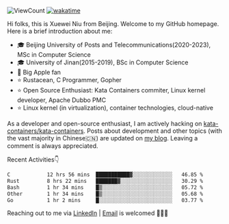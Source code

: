 ![ViewCount](https://views.whatilearened.today/views/github/<justxuewei>/<justxuewei>.svg) [![wakatime](https://wakatime.com/badge/user/018eae19-2c35-4919-be43-56bc26b446d9.svg)](https://wakatime.com/@018eae19-2c35-4919-be43-56bc26b446d9)

Hi folks, this is Xuewei Niu from Beijing. Welcome to my GitHub homepage.
Here is a brief introduction about me:

- 🎓 Beijing University of Posts and Telecommunications(2020-2023), MSc in Computer Science
- 🎓 University of Jinan(2015-2019), BSc in Computer Science
- 📱 Big Apple fan
- ⭐️ Rustacean, C Programmer, Gopher
- ⭐️ Open Source Enthusiast: Kata Containers commiter, Linux kernel developer, Apache Dubbo PMC
- ⭐ Linux kernel (in virtualization), container technologies, cloud-native

As a developer and open-source enthusiast, I am actively hacking on
[kata-containers/kata-containers](https://github.com/kata-containers/kata-containers). Posts about development and other topics
(with the vast majority in Chinese🇨🇳) are updated on [my blog](https://nxw.name). Leaving a
comment is always appreciated.

Recent Activities👇

<!--START_SECTION:waka-->

```txt
C            12 hrs 56 mins  ███████████▓░░░░░░░░░░░░░   46.85 %
Rust         8 hrs 22 mins   ███████▓░░░░░░░░░░░░░░░░░   30.29 %
Bash         1 hr 34 mins    █▒░░░░░░░░░░░░░░░░░░░░░░░   05.72 %
Other        1 hr 34 mins    █▒░░░░░░░░░░░░░░░░░░░░░░░   05.68 %
Go           1 hr 2 mins     █░░░░░░░░░░░░░░░░░░░░░░░░   03.77 %
```

<!--END_SECTION:waka-->

Reaching out to me via [LinkedIn](https://www.linkedin.com/in/justxuewei) | [Email](mailto:justxuewei@apache.org) is welcomed 🤟🤟🤟
